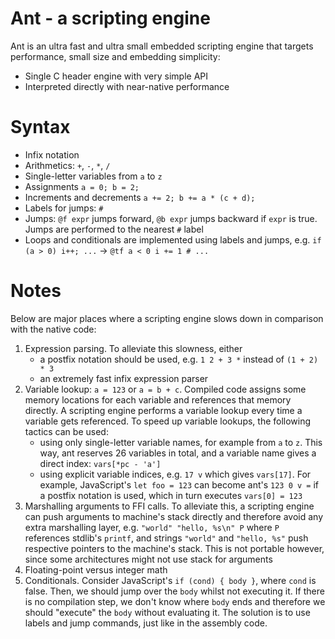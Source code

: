 # Ant - a scripting engine

Ant is an ultra fast and ultra small embedded scripting engine
that targets performance, small size and embedding simplicity:

- Single C header engine with very simple API
- Interpreted directly with near-native performance

# Syntax

- Infix notation
- Arithmetics: `+`, `-`, `*`, `/`
- Single-letter variables from `a` to `z`
- Assignments `a = 0; b = 2;`
- Increments and decrements `a += 2; b += a * (c + d);`
- Labels for jumps: `#`
- Jumps: `@f expr` jumps forward, `@b expr` jumps backward if `expr` is true.
  Jumps are performed to the nearest `#` label
- Loops and conditionals are implemented using labels and jumps, e.g.
  `if (a > 0) i++; ...` -> `@tf a < 0 i += 1 # ...`

# Notes

Below are major places where a scripting engine slows down in comparison
with the native code:

1. Expression parsing. To alleviate this slowness, either
   - a postfix notation should be used, e.g. `1 2 + 3 *` instead of `(1 + 2) * 3`
   - an extremely fast infix expression parser
2. Variable lookup: `a = 123` or `a = b + c`. Compiled code assigns some
  memory locations for each variable and references that memory directly.
  A scripting engine performs a variable lookup every time a variable
  gets referenced. To speed
  up variable lookups, the following tactics can be used:
   - using only single-letter variable names, for example from `a` to `z`.
  This way, ant reserves 26 variables in total, and a variable name gives
  a direct index: `vars[*pc - 'a']`
   - using explicit variable indices, e.g. `17 v` which gives `vars[17]`.
  For example, JavaScript's `let foo = 123` can become ant's `123 0 v =`
  if a postfix notation is used, which in turn executes `vars[0] = 123`
3. Marshalling arguments to FFI calls. To alleviate this, a scripting engine
  can push arguments to machine's stack directly and therefore avoid any
  extra marshalling layer, e.g. `"world" "hello, %s\n" P` where `P` references
  stdlib's `printf`, and strings `"world"` and `"hello, %s"` push respective
  pointers to the machine's stack. This is not portable however, since
  some architectures might not use stack for arguments
4. Floating-point versus integer math
5. Conditionals. Consider JavaScript's `if (cond) { body }`, where `cond` is
  false. Then, we should jump over the `body` whilst not executing it.
  If there is no compilation step, we don't know where `body` ends and therefore
  we should "execute" the `body` without evaluating it.
  The solution is to use labels and jump commands, just like in the
  assembly code.
